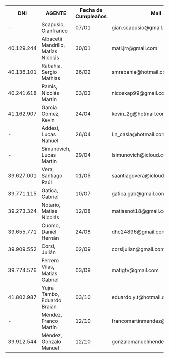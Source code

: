 <table width="800">
            <tr>
              <th>DNI</th>  
              <th>AGENTE</th>
              <th>Fecha de Cumpleaños</th>
              <th>Mail</th>
              <th>SOBRENOMBRE(S) RECONOCIDOS</th>
              <th>Alias</th>
              <th>TodoPago</th>
              <th>CBU</th>
            </tr>
            <tr>
                <td>-</td><!--DNI-->
                <td>Scapusio, Gianfranco</td><!--Agente-->
                <td>07/01</td><!--fecha-->
                <td>gian.scapusio@gmail.com</td><!--mail-->
                <td>Cachu</td><!--sobreNombre-->
                <td>-</td><!--alias-->
                <td>-</td><!--todopago-->
                <td>-</td><!--CBU-->
            </tr>
            <tr>
                <td>40.129.244</td><!--DNI-->
                <td>Albacetii Mandrillo, Matías Nicolás</td><!--Agente-->
                <td>30/01</td><!--fecha-->
                <td>mati.jrr@gmail.com</td><!--mail-->
                <td>-</td><!--sobreNombre-->
                <td>matias.albacetti</td><!--alias-->
                <td>mati.jrr@gmail.com</td><!--todopago-->
                <td>-</td><!--CBU-->
            </tr>
            <tr>
                <td>40.136.101</td><!--DNI-->
                <td>Rabahia, Sergio Mathias</td><!--Agente-->
                <td>26/02</td><!--fecha-->
                <td>smrabahia@hotmail.com</td><!--mail-->
                <td>-</td><!--sobreNombre-->
                <td>srabahia</td><!--alias-->
                <td>smrabahia@hotmail.com</td><!--todopago-->
                <td>0290014810000036328243</td><!--CBU-->
            </tr>
            <tr>
                <td>40.241.618</td><!--DNI-->
                <td>Ramis, Nicolás Martin</td><!--Agente-->
                <td>03/03</td><!--fecha-->
                <td>nicoskap99@gmail.com</td><!--mail-->
                <td>Gordo, Jubilado</td><!--sobreNombre-->
                <td>Nicolas.Martin.Ramis</td><!--alias-->
                <td>-</td><!--todopago-->
                <td>0070023830004030458142</td><!--CBU-->
            </tr>
            <tr>
                <td>41.162.907</td><!--DNI-->
                <td>García Gómez, Kevin</td><!--Agente-->
                <td>24/04</td><!--fecha-->
                <td>kevin_2g@hotmail.com</td><!--mail-->
                <td>-</td><!--sobreNombre-->
                <td>FOCO.RUIDO.JADE</td><!--alias-->
                <td>-</td><!--todopago-->
                <td>0070020730004039818727</td><!--CBU-->
            </tr>
            <tr>
                <td>-</td><!--DNI-->
                <td>Addesi, Lucas Nahuel</td><!--Agente-->
                <td>26/04</td><!--fecha-->
                <td>Ln_casla@hotmail.com</td><!--mail-->
                <td>-</td><!--sobreNombre-->
                <td>-</td><!--alias-->
                <td>Ln_casla@hotmail.com</td><!--todopago-->
                <td>-</td><!--CBU-->
            </tr>
            <tr>
                <td>-</td><!--DNI-->
                <td>Simunovich, Lucas Martin</td><!--Agente-->
                <td>29/04</td><!--fecha-->
                <td>lsimunovich@icloud.com</td><!--mail-->
                <td>Colo, Judio</td><!--sobreNombre-->
                <td>lucas-galicia01</td><!--alias-->
                <td>-</td><!--todopago-->
                <td>0070024530004016556523</td><!--CBU-->
            </tr>
            <tr>
                <td>39.627.001</td><!--DNI-->
                <td>Vera, Santiago Raúl</td><!--Agente-->
                <td>01/05</td><!--fecha-->
                <td>saantiagovera@icloud.com</td><!--mail-->
                <td>-</td><!--sobreNombre-->
                <td>sanchovera</td><!--alias-->
                <td>sanchovera@hotmail.com</td><!--todopago-->
                <td>0070999030004091246834</td><!--CBU-->
            </tr>
            <tr>
                <td>39.771.115</td><!--DNI-->
                <td>Gatica, Gabriel</td><!--Agente-->
                <td>10/07</td><!--fecha-->
                <td>gatica.gab@gmail.com</td><!--mail-->
                <td>Policia, Gabot, Gabinete</td><!--sobreNombre-->
                <td>GabrielGatica</td><!--alias-->
                <td>gatica.gab@gmail.com</td><!--todopago-->
                <td>-</td><!--CBU-->
            </tr>
            <tr>
                <td>39.273.324</td><!--DNI-->
                <td>Notario, Matias Nicolás</td><!--Agente-->
                <td>12/08</td><!--fecha-->
                <td>matiasnot18@gmail.com</td><!--mail-->
                <td>Noti, Tego</td><!--sobreNombre-->
                <td>Matias-Notario</td><!--alias-->
                <td>-</td><!--todopago-->
                <td>0070999030004124731120</td><!--CBU-->
            </tr>
            <tr>
                <td>39.655.771</td><!--DNI-->
                <td>Cuomo, Daniel Hernán</td><!--Agente-->
                <td>24/08</td><!--fecha-->
                <td>dhc24896@gmail.com</td><!--mail-->
                <td>Bisonte</td><!--sobreNombre-->
                <td>GARNJA.MIGA.MORSA</td><!--alias-->
                <td>danycuomo96@gmail.com</td><!--todopago-->
                <td>-</td><!--CBU-->
            </tr>
            <tr>
                <td>39.909.552</td><!--DNI-->
                <td>Corsi, Julián</td><!--Agente-->
                <td>02/09</td><!--fecha-->
                <td>corsijulian@gmail.com</td><!--mail-->
                <td>-</td><!--sobreNombre-->
                <td>MILA.COM.PURE</td><!--alias-->
                <td>-</td><!--todopago-->
                <td>1500303800030360760232</td><!--CBU-->
            </tr>
            <tr>
                <td>39.774.576</td><!--DNI-->
                <td>Ferrero Vilas, Matias Gabriel</td><!--Agente-->
                <td>03/09</td><!--fecha-->
                <td>matigfv@gmail.com</td><!--mail-->
                <td>Ferrer</td><!--sobreNombre-->
                <td>ALAMO.MES.CAUSA</td><!--alias-->
                <td>-</td><!--todopago-->
                <td>0720168088000040305668</td><!--CBU-->
            </tr>
            <tr>
                <td>41.802.987</td><!--DNI-->
                <td>Yujra Tambo, Eduardo Braian</td><!--Agente-->
                <td>03/10</td><!--fecha-->
                <td>eduardo.y.t@hotmail.com</td><!--mail-->
                <td>-</td><!--sobreNombre-->
                <td>REFRAN.CUNA.ISLA</td><!--alias-->
                <td>-</td><!--todopago-->
                <td>0720087888000044912668</td><!--CBU-->
            </tr>
            <tr>
                <td>-</td><!--DNI-->
                <td>Méndez, Franco Martín</td><!--Agente-->
                <td>12/10</td><!--fecha-->
                <td>francomartinmendez@hotmail.com</td><!--mail-->
                <td>-</td><!--sobreNombre-->
                <td>LLAVE.CEREZA.PILA</td><!--alias-->
                <td>-</td><!--todopago-->
                <td>0720087888000044912668</td><!--CBU-->
            </tr>
            <tr>
                <td>39.912.544</td><!--DNI-->
                <td>Méndez, Gonzalo Manuel</td><!--Agente-->
                <td>12/10</td><!--fecha-->
                <td>gonzalomanuelmendez@hotmail.com</td><!--mail-->
                <td>-</td><!--sobreNombre-->
                <td>PUENTE.SEPIA.PULSO</td><!--alias-->
                <td>-</td><!--todopago-->
                <td>-</td><!--CBU-->
            </tr>
            </table>
